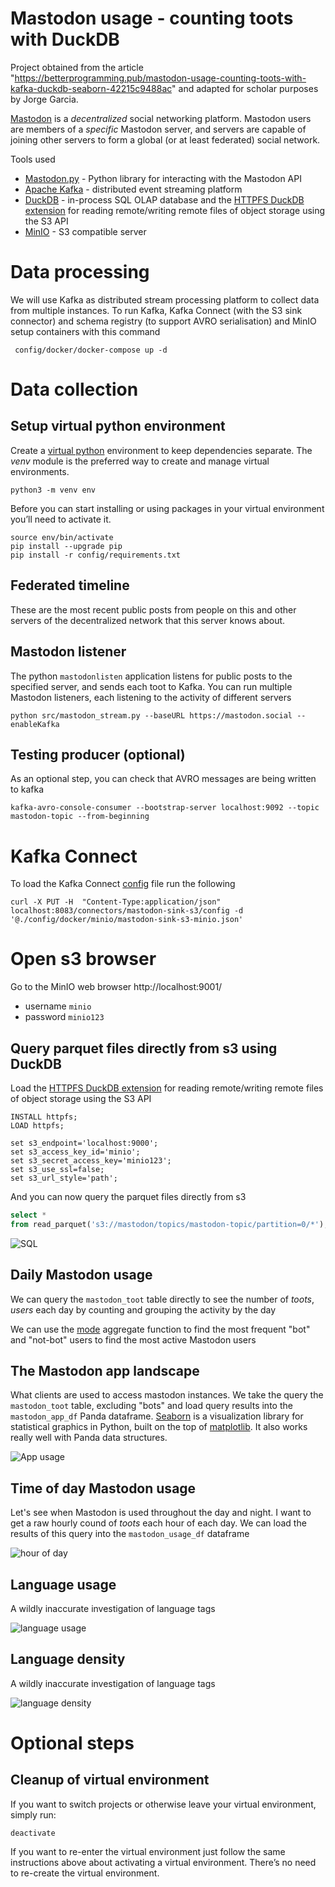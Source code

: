 # Mastodon usage - counting toots with DuckDB 

Project obtained from the article "https://betterprogramming.pub/mastodon-usage-counting-toots-with-kafka-duckdb-seaborn-42215c9488ac" and adapted for scholar purposes by Jorge Garcia.

[Mastodon](https://joinmastodon.org/) is a _decentralized_ social networking platform. Mastodon users are members of a _specific_ Mastodon server, and servers are capable of joining other servers to form a global (or at least federated) social network.

Tools used
- [Mastodon.py](https://mastodonpy.readthedocs.io/) - Python library for interacting with the Mastodon API
- [Apache Kafka](https://kafka.apache.org/) - distributed event streaming platform
- [DuckDB](https://duckdb.org/) - in-process SQL OLAP database and the [HTTPFS DuckDB extension](https://duckdb.org/docs/extensions/httpfs.html) for reading remote/writing remote files of object storage using the S3 API
- [MinIO](https://min.io/) - S3 compatible server

# Data processing
We will use Kafka as distributed stream processing platform to collect data from multiple instances. To run Kafka, Kafka Connect (with the S3 sink connector) and schema registry (to support AVRO serialisation) and MinIO setup containers with this command

```console
 config/docker/docker-compose up -d
 ```

# Data collection

## Setup virtual python environment
Create a [virtual python](https://packaging.python.org/en/latest/guides/installing-using-pip-and-virtual-environments/) environment to keep dependencies separate. The _venv_ module is the preferred way to create and manage virtual environments. 

 ```console
python3 -m venv env
```

Before you can start installing or using packages in your virtual environment you’ll need to activate it.

```console
source env/bin/activate
pip install --upgrade pip
pip install -r config/requirements.txt
 ```


## Federated timeline
These are the most recent public posts from people on this and other servers of the decentralized network that this server knows about.

## Mastodon listener
The python `mastodonlisten` application listens for public posts to the specified server, and sends each toot to Kafka. You can run multiple Mastodon listeners, each listening to the activity of different servers

```console
python src/mastodon_stream.py --baseURL https://mastodon.social --enableKafka
```

## Testing producer (optional)
As an optional step, you can check that AVRO messages are being written to kafka

```console
kafka-avro-console-consumer --bootstrap-server localhost:9092 --topic mastodon-topic --from-beginning
```


# Kafka Connect
To load the Kafka Connect [config](./config/docker/minio/mastodon-sink-s3-minio.json) file run the following

```console
curl -X PUT -H  "Content-Type:application/json" localhost:8083/connectors/mastodon-sink-s3/config -d '@./config/docker/minio/mastodon-sink-s3-minio.json'
```

# Open s3 browser
Go to the MinIO web browser http://localhost:9001/

- username `minio`
- password `minio123`



## Query parquet files directly from s3 using DuckDB

Load the [HTTPFS DuckDB extension](https://duckdb.org/docs/extensions/httpfs.html) for reading remote/writing remote files of object storage using the S3 API

```console
INSTALL httpfs;
LOAD httpfs;

set s3_endpoint='localhost:9000';
set s3_access_key_id='minio';
set s3_secret_access_key='minio123';
set s3_use_ssl=false;
set s3_url_style='path';
```

And you can now query the parquet files directly from s3

```sql
select *
from read_parquet('s3://mastodon/topics/mastodon-topic/partition=0/*');
```

![SQL](./docs/select_from_s3_result.png)

## Daily Mastodon usage

We can query the `mastodon_toot` table directly to see the number of _toots_, _users_ each day by counting and grouping the activity by the day

We can use the [mode](https://duckdb.org/docs/sql/aggregates.html#statistical-aggregates) aggregate function to find the most frequent "bot" and "not-bot" users to find the most active Mastodon users



## The Mastodon app landscape
What clients are used to access mastodon instances. We take the query the `mastodon_toot` table, excluding "bots" and load query results into the `mastodon_app_df` Panda dataframe. [Seaborn](https://seaborn.pydata.org/) is a visualization library for statistical graphics  in Python, built on the top of [matplotlib](https://matplotlib.org/). It also works really well with Panda data structures.

![App usage](./docs/app_usage.png)


## Time of day Mastodon usage
Let's see when Mastodon is used throughout the day and night. I want to get a raw hourly cound of _toots_ each hour of each day. We can load the results of this query into the `mastodon_usage_df` dataframe

![hour of day](./docs/hr_of_day_usage.png)

## Language usage
A wildly inaccurate investigation of language tags

![language usage](./docs/language_usage.png)

## Language density
A wildly inaccurate investigation of language tags

![language density](./docs/language_density.png)



# Optional steps


## Cleanup of virtual environment
If you want to switch projects or otherwise leave your virtual environment, simply run:

```console
deactivate
```

If you want to re-enter the virtual environment just follow the same instructions above about activating a virtual environment. There’s no need to re-create the virtual environment.

